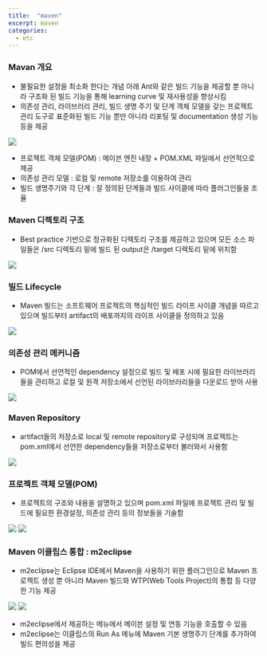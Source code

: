 ```yaml
---
title:  "maven"
excerpt: maven
categories:
  - etc
---
```


### Mavan 개요
- 불필요한 설정을 최소화 한다는 개념 아래 Ant와 같은 빌드 기능을 제공할 뿐 아니라 구조화 된 빌드 기능을 통해 learning curve 및 재사용성을 향상시킴
- 의존성 관리, 라이브러리 관리, 빌드 생명 주기 및 단계 객체 모델을 갖는 프로젝트 관리 도구로 표준화된 빌드 기능 뿐만 아니라 리포팅 및 documentation 생성 기능 등을 제공  

<img src="https://cys779988.github.io/assets/img/spring-35.PNG">  

- 프로젝트 객체 모델(POM) : 메이븐 엔진 내장 + POM.XML 파일에서 선언적으로 제공
- 의존성 관리 모델 : 로컬 및 remote 저장소를 이용하여 관리
- 빌드 생명주기와 각 단계 : 잘 정의된 단계들과 빌드 사이클에 따라 플러그인들을 조율

### Maven 디렉토리 구조
- Best practice 기반으로 정규화된 디렉토리 구조를 제공하고 있으며 모든 소스 파일들은 /src 디렉토리 밑에 빌드 된 output은 /target 디렉토리 밑에 위치함  
<img src="https://cys779988.github.io/assets/img/spring-36.PNG">  


### 빌드 Lifecycle
- Maven 빌드는 소프트웨어 프로젝트의 핵심적인 빌드 라이프 사이클 개념을 따르고 있으며 빌드부터 artifact의 배포까지의 라이프 사이클을 정의하고 있음
<img src="https://cys779988.github.io/assets/img/spring-37.PNG">  

### 의존성 관리 메커니즘
- POM에서 선언적인 dependency 설정으로 빌드 및 배포 시에 필요한 라이브러리들을 관리하고 로컬 및 원격 저장소에서 선언된 라이브러리들을 다운로드 받아 사용  
<img src="https://cys779988.github.io/assets/img/spring-38.PNG">  

### Maven Repository
- artifact들의 저장소로 local 및 remote repository로 구성되며 프로젝트는 pom.xml에서 선언한 dependency들을 저장소로부터 불러와서 사용함  
<img src="https://cys779988.github.io/assets/img/spring-39.PNG">  

### 프로젝트 객체 모델(POM)
- 프로젝트의 구조와 내용을 설명하고 있으며 pom.xml 파일에 프로젝트 관리 및 빌드에 필요한 환경설정, 의존성 관리 등의 정보들을 기술함  
<img src="https://cys779988.github.io/assets/img/spring-40.PNG">  
<img src="https://cys779988.github.io/assets/img/spring-41.PNG">  

### Maven 이클립스 통합 : m2eclipse
- m2eclipse는 Eclipse IDE에서 Maven을 사용하기 위한 플러그인으로 Maven 프로젝트 생성 뿐 아니라 Maven 빌드와 WTP(Web Tools Project)의 통합 등 다양한 기능 제공  
<img src="https://cys779988.github.io/assets/img/spring-42.PNG">  
<img src="https://cys779988.github.io/assets/img/spring-43.PNG">  

- m2eclipse에서 제공하는 메뉴에서 메이븐 설정 및 연동 기능을 호출할 수 있음
- m2eclipse는 이클립스의 Run As 메뉴에 Maven 기본 생명주기 단계를 추가하여 빌드 편의성을 제공

